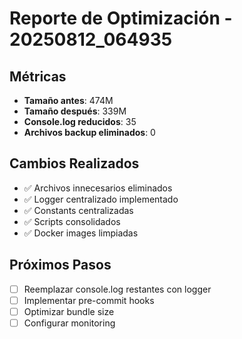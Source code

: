 # Reporte de Optimización - 20250812_064935

## Métricas
- **Tamaño antes**: 474M
- **Tamaño después**: 339M
- **Console.log reducidos**: 35
- **Archivos backup eliminados**:        0

## Cambios Realizados
- ✅ Archivos innecesarios eliminados
- ✅ Logger centralizado implementado
- ✅ Constants centralizadas
- ✅ Scripts consolidados
- ✅ Docker images limpiadas

## Próximos Pasos
- [ ] Reemplazar console.log restantes con logger
- [ ] Implementar pre-commit hooks
- [ ] Optimizar bundle size
- [ ] Configurar monitoring
